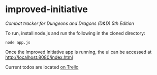 # improved-initiative
*Combat tracker for Dungeons and Dragons (D&amp;D) 5th Edition*

To run, install node.js and run the following in the cloned directory:

`node app.js`

Once the Improved Initiative app is running, the ui can be accessed at <http://localhost:8080/index.html>

Current todos are located [on Trello](https://trello.com/b/q71xURUt/improved-initiative)
